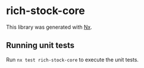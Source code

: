 # rich-stock-core

This library was generated with [Nx](https://nx.dev).

## Running unit tests

Run `nx test rich-stock-core` to execute the unit tests.
